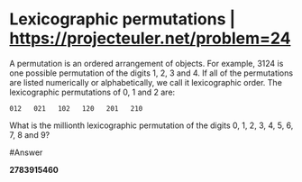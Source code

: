 # Lexicographic permutations | https://projecteuler.net/problem=24

A permutation is an ordered arrangement of objects. For example, 3124 is one possible permutation of the digits 1, 2, 3 and 4. If all of the permutations are listed numerically or alphabetically, we call it lexicographic order. The lexicographic permutations of 0, 1 and 2 are:
```
012   021   102   120   201   210
```
What is the millionth lexicographic permutation of the digits 0, 1, 2, 3, 4, 5, 6, 7, 8 and 9?


#Answer

**2783915460**
